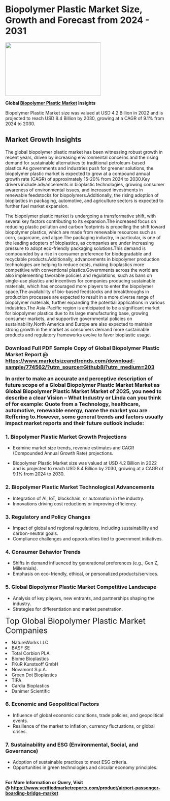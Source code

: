 <H1>Biopolymer Plastic Market Size, Growth and Forecast from 2024 - 2031</H1><img class="aligncenter size-medium wp-image-584254" src="https://thirdeyenews.in/wp-content/uploads/2024/09/Global-Market-Research-300x168.jpeg" alt="" width="300" height="168" /><p><strong>Global&nbsp;<a href="https://www.marketsizeandtrends.com/download-sample/774562/?utm_source=Github8j?utm_medium=203">Biopolymer Plastic Market</a> Insights</strong></p><p>Biopolymer Plastic Market size was valued at USD 4.2 Billion in 2022 and is projected to reach USD 8.4 Billion by 2030, growing at a CAGR of 9.1% from 2024 to 2030.</p><p><h2>Market Growth Insights</h2> <p>The global biopolymer plastic market has been witnessing robust growth in recent years, driven by increasing environmental concerns and the rising demand for sustainable alternatives to traditional petroleum-based plastics.As governments and industries push for greener solutions, the biopolymer plastic market is expected to grow at a compound annual growth rate (CAGR) of approximately 15-20% from 2024 to 2030.Key drivers include advancements in bioplastic technologies, growing consumer awareness of environmental issues, and increased investments in renewable feedstocks for biopolymers.Additionally, the rising adoption of bioplastics in packaging, automotive, and agriculture sectors is expected to further fuel market expansion.</p> <p>The biopolymer plastic market is undergoing a transformative shift, with several key factors contributing to its expansion.The increased focus on reducing plastic pollution and carbon footprints is propelling the shift toward biopolymer plastics, which are made from renewable resources such as corn, sugarcane, and algae.The packaging industry, in particular, is one of the leading adopters of bioplastics, as companies are under increasing pressure to adopt eco-friendly packaging solutions.This demand is compounded by a rise in consumer preference for biodegradable and recyclable products.Additionally, advancements in biopolymer production technologies are helping to reduce costs, making bioplastics more competitive with conventional plastics.Governments across the world are also implementing favorable policies and regulations, such as bans on single-use plastics and incentives for companies producing sustainable materials, which has encouraged more players to enter the biopolymer space.The availability of bio-based feedstocks and breakthroughs in production processes are expected to result in a more diverse range of biopolymer materials, further expanding the potential applications in various industries.The Asia-Pacific region is anticipated to be a significant market for biopolymer plastics due to its large manufacturing base, growing consumer markets, and supportive governmental policies on sustainability.North America and Europe are also expected to maintain strong growth in the market as consumers demand more sustainable products and regulatory frameworks evolve to favor bioplastic usage.<h3></p><p><span class=""><strong>Download Full PDF Sample Copy of Global Biopolymer Plastic Market Report</strong> @ <a href="https://www.marketsizeandtrends.com/download-sample/774562/?utm_source=Github8j?utm_medium=203" target="_blank">https://www.marketsizeandtrends.com/download-sample/774562/?utm_source=Github8j?utm_medium=203</a></span></p><p>In order to make an accurate and perceptive description of future scope of a Global&nbsp;Biopolymer Plastic Market Market as Global&nbsp;Biopolymer Plastic Market Market of 2025, you need to describe a clear Vision &ndash; What Industry or Linda can you think of for example: Quote from a Technology, healthcare, automotive, renewable energy, name the market you are Reffering to.However, some general trends and factors usually impact market reports and their future outlook include:</p><h3>1.&nbsp;<strong>Biopolymer Plastic Market Growth Projections</strong></h3><ul><li>Examine market size trends, revenue estimates and CAGR (Compounded Annual Growth Rate) projections.</li><li><p>Biopolymer Plastic Market size was valued at USD 4.2 Billion in 2022 and is projected to reach USD 8.4 Billion by 2030, growing at a CAGR of 9.1% from 2024 to 2030.</p></li></ul><h3>2.&nbsp;<strong>Biopolymer Plastic Market Technological Advancements</strong></h3><ul><li>Integration of AI, IoT, blockchain, or automation in the industry.</li><li>Innovations driving cost reductions or improving efficiency.</li></ul><h3>3.&nbsp;<strong>Regulatory and Policy Changes</strong></h3><ul><li>Impact of global and regional regulations, including sustainability and carbon-neutral goals.</li><li>Compliance challenges and opportunities tied to government initiatives.</li></ul><h3>4.&nbsp;<strong>Consumer Behavior Trends</strong></h3><ul><li>Shifts in demand influenced by generational preferences (e.g., Gen Z, Millennials).</li><li>Emphasis on eco-friendly, ethical, or personalized products/services.</li></ul><h3>5.&nbsp;<strong>Global Biopolymer Plastic Market Competitive Landscape</strong></h3><ul><li>Analysis of key players, new entrants, and partnerships shaping the industry.</li><li>Strategies for differentiation and market penetration.</li></ul><p data-pm-slice="1 1 []"><span style="color: inherit; font-family: inherit; font-size: 25px;">Top Global Biopolymer Plastic Market Companies</span></p><div class="" data-test-id=""><p><li>NatureWorks LLC</li><li> BASF SE</li><li> Total Corbion PLA</li><li> Biome Bioplastics</li><li> FKuR Kunstsoff GmbH</li><li> Novamont S.p.A.</li><li> Green Dot Bioplastics</li><li> TIPA</li><li> Cardia Bioplastics</li><li> Danimer Scientific</li></p></div><h3>6.&nbsp;<strong>Economic and Geopolitical Factors</strong></h3><ul><li>Influence of global economic conditions, trade policies, and geopolitical events.</li><li>Resilience of the market to inflation, currency fluctuations, or global crises.</li></ul><h3>7.&nbsp;<strong>Sustainability and ESG (Environmental, Social, and Governance)</strong></h3><ul><li>Adoption of sustainable practices to meet ESG criteria.</li><li>Opportunities in green technologies and circular economy principles.</li></ul><h2><strong style="font-size: 14px;">For More Information or Query, Visit @&nbsp;</strong><a style="background-color: #ffffff; font-size: 14px;" href="https://www.marketsizeandtrends.com/report/biopolymer-plastic-market/" target="_blank">https://www.verifiedmarketreports.com/product/airport-passenger-boarding-bridge-market</a></h2>